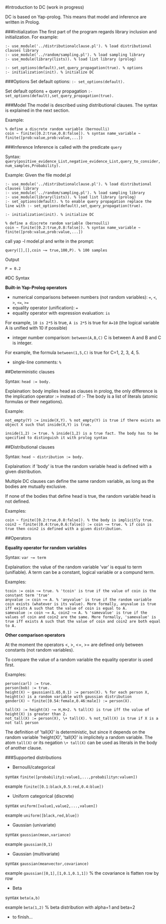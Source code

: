 #Introduction to DC (work in progress)

DC is based on Yap-prolog. This means that model and inference are written in Prolog.

###Initialization
The first part of the program regards library inclusion and initialization. For example:
```
:- use_module('../distributionalclause.pl'). % load distributional clauses library
:- use_module('../random/sampling.pl'). % load sampling library
:- use_module(library(lists)). % load list library (prolog)

:- set_options(default),set_query_propagation(true). % options
:- initialization(init). % initialize DC
```
###Options
Set default options: ```:- set_options(default).```

Set default options + query propagation ```:- set_options(default),set_query_propagation(true).```

###Model
The model is described using distributional clauses. The syntax is explained in the next section.

Example:
```
% define a discrete random variable (bernoulli)
coin ~ finite([0.2:true,0.8:false]). % syntax name_variable ~ finite([prob:value,prob:value,...])
```

###Inference
Inference is called with the predicate ```query```

Syntax: ``` query(positive_evidence_List,negative_evidence_List,query_to_consider,num_samples,Probability). ```

Example:
Given the file model.pl
```
:- use_module('../distributionalclause.pl'). % load distributional clauses library
:- use_module('../random/sampling.pl'). % load sampling library
:- use_module(library(lists)). % load list library (prolog)
:- set_options(default). % to enable query propagation replace the line with :- set_options(default),set_query_propagation(true).

:- initialization(init). % initialize DC

% define a discrete random variable (bernoulli)
coin ~ finite([0.2:true,0.8:false]). % syntax name_variable ~ finite([prob:value,prob:value,...])
```

call yap -l model.pl and write in the prompt:
```
query([],[],coin ~= true,100,P). % 100 samples
```

Output

```
P = 0.2
```


#DC Syntax


**Built-in Yap-Prolog operators**
* numerical comparisons between numbers (not random variables): `=`, `<`, `>`, `<=`, `>=`
* equality operator (unification): `=`
* equality operator with expression evaluation: `is`

 For example, `10 is 2*5` is true, `A is 2*5` is true for `A=10` (the logical variable A is unified with 10 if possible)
 
* integer number comparison: `between(A,B,C)` C is between A and B and C is integer.

 For example, the formula `between(1,5,C)` is true for C=1, 2, 3, 4, 5.
* single-line comments: `%`


##Deterministic clauses

Syntax: `head := body.`

Explaination: body implies head as clauses in prolog, the only difference is the implication operator := instead of :-
The body is a list of literals (atomic formulas or their negations).

Example:
```
not_empty(Y) := inside(X,Y). % not_empty(Y) is true if there exists an object X such that inside(X,Y) is true.

inside(1,2) := true. % inside(1,2) is a true fact. The body has to be specified to distinguish it with prolog syntax
```


##Distributional clauses

Syntax: `head ~ distribution := body.`

Explaination: if 'body' is true the random variable head is defined with a given distribution.

Multiple DC clauses can define the same random variable, as long as the bodies are mutually exclusive.

If none of the bodies that define head is true, the random variable head is not defined.

Examples:
```
coin ~ finite([0.2:true,0.8:false]). % the body is implicitly true.
coin2 ~ finite([0.4:true,0.6:false]) := coin ~= true. % if coin is true then coin2 is defined with a given distribution.
```

##Operators


**Equality operator for random variables**

Syntax: `var ~= term`

Explaination: the value of the random variable 'var' is equal to term (unifiable). A term can be a constant, logical variable or a compund term.

Examples:
```
tcoin := coin ~= true. % 'tcoin' is true if the value of coin is the constant term 'true'
anyvalue := coin ~= A. % 'anyvalue' is true if the random variable coin exists (whatever is its value). More formally, anyvalue is true iff exists A such that the value of coin is equal to A.
samevalue := coin ~= A, coin2 ~= A. % 'samevalue' is true if the values of coin and coin2 are the same. More formally, 'samevalue' is true iff exists A such that the value of coin and coin2 are both equal to A.
```

**Other comparison operators**

At the moment the operators <, >, <=, >= are defined only between constants (not random variables).

To compare the value of a random variable the equality operator is used first.

Examples:
```
person(carl) := true.
person(bob) := true.
height(X) ~ gaussian(1.65,0.1) := person(X). % for each person X, height(x) is a random variable with gaussian distribution
gender(X) ~ finite([0.54:female,0.46:male]) := person(X).

tall(X) := height(X) ~= H,H>2. % tall(X) is true iff the value of height(X) is greater than 2. 
not_tall(X) := person(X), \+ tall(X). % not_tall(X) is true if X is a not tall person 
```
The definition of 'tall(X)' is deterministic, but since it depends on the random variable 'height(X)', 'tall(X)' is implicitely a random variable. The atom `tall(X)` or its negation `\+ tall(X)` can be used as literals in the body of another clause.

###Supported distributions

* Bernoulli/categorical

 syntax ```finite([probability1:value1,...,probabilityn:valuen])```

 example ```finite([0.1:black,0.5:red,0.4:blue])```
* Uniform categorical (discrete)

 syntax ```uniform([value1,value2,...,valuen])```

 example ```uniform([black,red,blue])```
* Gaussian (univariate)

 syntax ```gaussian(mean,variance)```

 example ```gaussian(0,1)```
* Gaussian (multivariate)

 syntax ```gaussian(meanvector,covariance)```

 example ```gaussian([0,1],[1,0.1,0.1,1])``` % the covariance is flatten row by row
 
* Beta

 syntax ```beta(a,b)```

 example ```beta(1,2)``` % beta distribution with alpha=1 and beta=2
* to finish...
